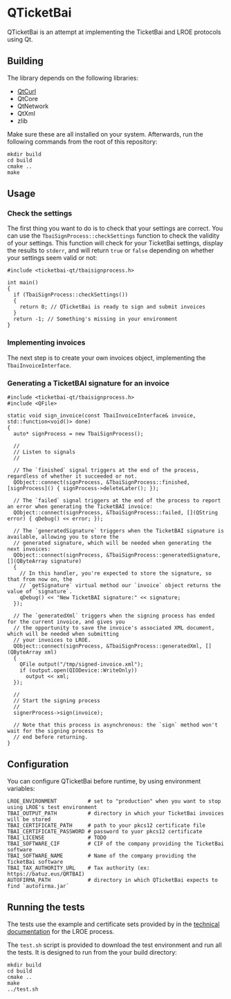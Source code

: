 # QTicketBai

QTicketBai is an attempt at implementing the TicketBai and LROE protocols using Qt.

## Building

The library depends on the following libraries:

* [QtCurl](https://github.com/Plaristote/QtCurl)
* QtCore
* QtNetwork
* QtXml
* zlib

Make sure these are all installed on your system. Afterwards, run the following commands
from the root of this repository:

```
mkdir build
cd build
cmake ..
make
```

## Usage
### Check the settings
The first thing you want to do is to check that your settings are correct. You can use
the `TbaiSignProcess::checkSettings` function to check the validity of your settings.
This function will check for your TicketBai settings, display the results to `stderr`,
and will return `true` or `false` depending on whether your settings seem valid or not:

```
#include <ticketbai-qt/tbaisignprocess.h>

int main()
{
  if (TbaiSignProcess::checkSettings())
  {
    return 0; // QTicketBai is ready to sign and submit invoices
  }
  return -1; // Something's missing in your environment
}
```

### Implementing invoices
The next step is to create your own invoices object, implementing the `TbaiInvoiceInterface`.

### Generating a TicketBAI signature for an invoice

```
#include <ticketbai-qt/tbaisignprocess.h>
#include <QFile>

static void sign_invoice(const TbaiInvoiceInterface& invoice, std::function<void()> done)
{
  auto* signProcess = new TbaiSignProcess();

  //
  // Listen to signals
  //

  // The `finished` signal triggers at the end of the process, regardless of whether it succeeded or not. 
  QObject::connect(signProcess, &TbaiSignProcess::finished, [signProcess]() { signProcess->deleteLater(); });

  // The `failed` signal triggers at the end of the process to report an error when generating the TicketBAI invoice:
  QObject::connect(signProcess, &TbaiSignProcess::failed, [](QString error) { qDebug() << error; });

  // The `generatedSignature` triggers when the TicketBAI signature is available, allowing you to store the
  // generated signature, which will be needed when generating the next invoices:
  QObject::connect(signProcess, &TbaiSignProcess::generatedSignature, [](QByteArray signature)
  {
    // In this handler, you're expected to store the signature, so that from now on, the
    // `getSignature` virtual method our `invoice` object returns the value of `signature`.
    qDebug() << "New TicketBAI signature:" << signature;
  });

  // The `generatedXml` triggers when the signing process has ended for the current invoice, and gives you
  // the opportunity to save the invoice's associated XML document, which will be needed when submitting
  // your invoices to LROE.
  QObject::connect(signProcess, &TbaiSignProcess::generatedXml, [](QByteArray xml)
  {
    QFile output("/tmp/signed-invoice.xml");
    if (output.open(QIODevice::WriteOnly))
      output << xml;
  });

  //
  // Start the signing process
  //
  signerProcess->sign(invoice);

  // Note that this process is asynchronous: the `sign` method won't wait for the signing process to
  // end before returning.
}
```

## Configuration

You can configure QTicketBai before runtime, by using environment variables:

```
LROE_ENVIRONMENT          # set to "production" when you want to stop using LROE's test environment
TBAI_OUTPUT_PATH          # directory in which your TicketBai invoices will be stored
TBAI_CERTIFICATE_PATH     # path to your pkcs12 certificate file
TBAI_CERTIFICATE_PASSWORD # password to yuor pkcs12 certificate
TBAI_LICENSE              # TODO
TBAI_SOFTWARE_CIF         # CIF of the company providing the TicketBai software
TBAI_SOFTWARE_NAME        # Name of the company providing the TicketBai software
TBAI_TAX_AUTHORITY_URL    # Tax authority (ex: https://batuz.eus/QRTBAI)
AUTOFIRMA_PATH            # directory in which QTicketBai expects to find `autofirma.jar`
```

## Running the tests

The tests use the example and certificate sets provided by in the
[technical documentation](https://www.batuz.eus/es/documentacion-tecnica) for
the LROE process.

The `test.sh` script is provided to download the test environment and run all the tests.
It is designed to run from the your build directory:

```
mkdir build
cd build
cmake ..
make
../test.sh
```
